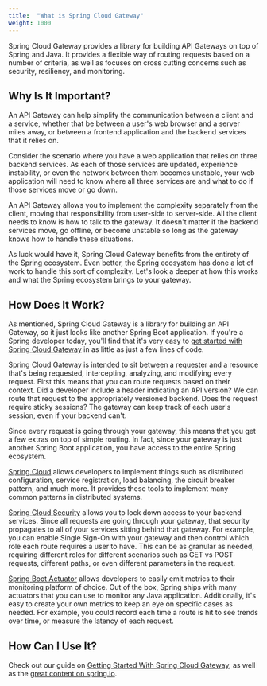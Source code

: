 ```yaml
---
title:  "What is Spring Cloud Gateway"
weight: 1000
---
```


Spring Cloud Gateway provides a library for building API Gateways on top of Spring and Java. It provides a flexible way of routing requests based on a number of criteria, as well as focuses on cross cutting concerns such as security, resiliency, and monitoring.

## Why Is It Important? 

An API Gateway can help simplify the communication between a client and a service, whether that be between a user's web browser and a server miles away, or between a frontend application and the backend services that it relies on.

Consider the scenario where you have a web application that relies on three backend services. As each of those services are updated, experience instability, or even the network between them becomes unstable, your web application will need to know where all three services are and what to do if those services move or go down.

An API Gateway allows you to implement the complexity separately from the client, moving that responsibility from user-side to server-side. All the client needs to know is how to talk to the gateway. It doesn't matter if the backend services move, go offline, or become unstable so long as the gateway knows how to handle these situations.

As luck would have it, Spring Cloud Gateway benefits from the entirety of the Spring ecosystem. Even better, the Spring ecosystem has done a lot of work to handle this sort of complexity. Let's look a deeper at how this works and what the Spring ecosystem brings to your gateway.

## How Does It Work? 

As mentioned, Spring Cloud Gateway is a library for building an API Gateway, so it just looks like another Spring Boot application. If you're a Spring developer today, you'll find that it's very easy to [get started with Spring Cloud Gateway](/guides/spring/spring-cloud-gateway/scg-gs) in as little as just a few lines of code.

Spring Cloud Gateway is intended to sit between a requester and a resource that's being requested, intercepting, analyzing, and modifying every request. First this means that you can route requests based on their context. Did a developer include a header indicating an API version? We can route that request to the appropriately versioned backend. Does the request require sticky sessions? The gateway can keep track of each user's session, even if your backend can't.

Since every request is going through your gateway, this means that you get a few extras on top of simple routing. In fact, since your gateway is just another Spring Boot application, you have access to the entire Spring ecosystem. 

[Spring Cloud](https://spring.io/projects/spring-cloud) allows developers to implement things such as distributed configuration, service registration, load balancing, the circuit breaker pattern, and much more. It provides these tools to implement many common patterns in distributed systems.

[Spring Cloud Security](https://cloud.spring.io/spring-cloud-security) allows you to lock down access to your backend services. Since all requests are going through your gateway, that security propagates to all of your services sitting behind that gateway. For example, you can enable Single Sign-On with your gateway and then control which role each route requires a user to have. This can be as granular as needed, requiring different roles for different scenarios such as GET vs POST requests, different paths, or even different parameters in the request.

[Spring Boot Actuator](https://docs.spring.io/spring-boot/docs/current/reference/html/production-ready-features.html) allows developers to easily emit metrics to their monitoring platform of choice. Out of the box, Spring ships with many actuators that you can use to monitor any Java application. Additionally, it's easy to create your own metrics to keep an eye on specific cases as needed. For example, you could record each time a route is hit to see trends over time, or measure the latency of each request.

## How Can I Use It?

Check out our guide on [Getting Started With Spring Cloud Gateway](/guides/spring/spring-cloud-gateway/scg-gs), as well as the [great content on spring.io](https://spring.io/projects/spring-cloud-gateway).